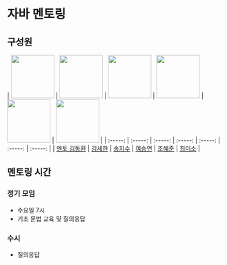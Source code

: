 # 자바 멘토링

## 구성원
| [<img src="https://github.com/gidskql6671.png" width="100px">](https://github.com/gidskql6671) | [<img src="https://github.com/dosacha.png" width="100px">](https://github.com/dosacha) | [<img src="https://github.com/jisuSong0625.png" width="100px">](https://github.com/jisuSong0625) | [<img src="https://github.com/ysy3521.png" width="100px">](https://github.com/ysy3521) | [<img src="https://github.com/CHOHYEJUN.png" width="100px">](https://github.com/CHOHYEJUN) | [<img src="https://github.com/Mnemosyne1234.png" width="100px">](https://github.com/Mnemosyne1234) |
| :-----: | :-----: | :-----: | :-----: | :-----: | :-----: | :-----: |
| [멘토 김동환](https://github.com/gidskql6671) | [김세한](https://github.com/dosacha) | [송지수](https://github.com/jisuSong0625) | [여승연](https://github.com/ysy3521) | [조혜준](https://github.com/CHOHYEJUN) | [최미소](https://github.com/Mnemosyne1234) |

## 멘토링 시간
### 정기 모임
- 수요일 7시
- 기초 문법 교육 및 질의응답

### 수시
- 질의응답